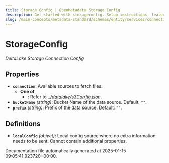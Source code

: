 ```yaml
---
title: Storage Config | OpenMetadata Storage Config
description: Get started with storageconfig. Setup instructions, features, and configuration details inside.
slug: /main-concepts/metadata-standard/schemas/entity/services/connections/database/deltalake/storageconfig
---
```


# StorageConfig

*DeltaLake Storage Connection Config*

## Properties

- **`connection`**: Available sources to fetch files.
  - **One of**
    - : Refer to *[../datalake/s3Config.json](#/datalake/s3Config.json)*.
- **`bucketName`** *(string)*: Bucket Name of the data source. Default: `""`.
- **`prefix`** *(string)*: Prefix of the data source. Default: `""`.
## Definitions

- **`localConfig`** *(object)*: Local config source where no extra information needs to be sent. Cannot contain additional properties.


Documentation file automatically generated at 2025-01-15 09:05:41.923720+00:00.
